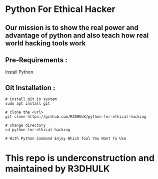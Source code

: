 # Python For Ethical Hacker 
## Our mission is to show the real power and advantage of python and also teach how real world hacking tools work
##
## Pre-Requirements :
Install Python
## Git Installation :
```
# install git in system
sudo apt install git

# clone the <url>
git clone https://github.com/R3DHULK/python-for-ethical-hacking 

# change directory
cd python-for-ethical-hacking

# With Python Command Enjoy Which Tool You Want To Use
```
##
# This repo is underconstruction and maintained by R3DHULK
## 